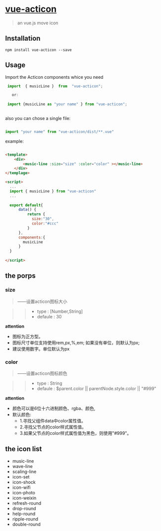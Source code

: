 # [vue-acticon](http://www.acticon.top)

> an vue.js move icon  


## Installation

``` shell
npm install vue-acticon --save
```
## Usage

Import the Acticon components whice you need 

```js
 import  { musicLine }  from  "vue-acticon"; 

   or:
    
 import {musicLine as "your name" } from "vue-acticon";
   
```
also you can chose a single file:
```js

import "your name" from "vue-acticon/dist/**.vue"  

```
example:

```html

<template>
    <div>
        <music-line :size="size" :color="color" ></music-line>
    </div>
</templage>

<script>
  ...
  import { musicLine } from "vue-acticon"
  ...
  
  export default{
      data() {
          return {
            size:"30",
            color:"#ccc"
          }
      },
      components:{
        musicLine
      }
  }
  
</script>

```

## the porps

###  size  

>——设置acticon图标大小
  
 >> - type : [Number,String]
 >> - defaule : 30
 
 **attention**
 - 图标为正方型。
 - 图标尺寸单位支持使用rem,px,%,em; 如果没有单位，则默认为px;
 - 建议使用数字。单位默认为px
 
### color  
>——设置acticon图标颜色
 
 >> - type : String
 >> - defaule : $parent.color  || parentNode.style.color || "#999"
 
 **attention**
 - 颜色可以是6位十六进制颜色、rgba、颜色,
 - 默认颜色:
    + 1.寻找父组件data中color属性值。
    + 2.寻找父节点的color样式属性值。
    + 3.如果父节点的color样式属性值为黑色，则使用"#999"。

 
## the icon list 
  - music-line
  - wave-line
  - scaling-line
  - icon-set
  - icon-shock
  - icon-wifi
  - icon-photo
  - icon-weixin
  - refresh-round
  - drop-round
  - help-round
  - ripple-round
  - double-round
   
  

